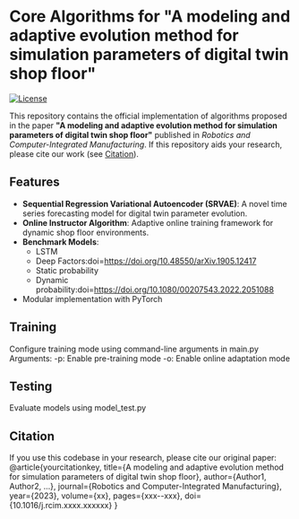 # Core Algorithms for "A modeling and adaptive evolution method for simulation parameters of digital twin shop floor"

[![License](https://img.shields.io/badge/License-MIT-blue.svg)](LICENSE)

This repository contains the official implementation of algorithms proposed in the paper **"A modeling and adaptive evolution method for simulation parameters of digital twin shop floor"** published in *Robotics and Computer-Integrated Manufacturing*. If this repository aids your research, please cite our work (see [Citation](#citation)).

## Features
- **Sequential Regression Variational Autoencoder (SRVAE)**: A novel time series forecasting model for digital twin parameter evolution.
- **Online Instructor Algorithm**: Adaptive online training framework for dynamic shop floor environments.
- **Benchmark Models**:
  - LSTM
  - Deep Factors:doi=https://doi.org/10.48550/arXiv.1905.12417
  - Static probability
  - Dynamic probability:doi=https://doi.org/10.1080/00207543.2022.2051088
- Modular implementation with PyTorch

## Training
Configure training mode using command-line arguments in main.py
Arguments:
-p: Enable pre-training mode
-o: Enable online adaptation mode

## Testing
Evaluate models using model_test.py

## Citation
If you use this codebase in your research, please cite our original paper:
@article{yourcitationkey,
  title={A modeling and adaptive evolution method for simulation parameters of digital twin shop floor},
  author={Author1, Author2, ...},
  journal={Robotics and Computer-Integrated Manufacturing},
  year={2023},
  volume={xx},
  pages={xxx--xxx},
  doi={10.1016/j.rcim.xxxx.xxxxxx}
}
